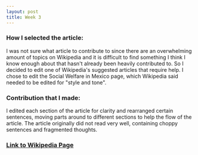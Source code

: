 ```yaml
---
layout: post
title: Week 3
---
```


### How I selected the article:

I was not sure what article to contribute to since there are an overwhelming amount of topics on Wikipedia and it is difficult to find something I think I know enough about that hasn't already been heavily contributed to. So I decided to edit one of Wikipedia's suggested articles that require help. I chose to edit the Social Welfare in Mexico page, which Wikipedia said needed to be edited for "style and tone".

### Contribution that I made:

I edited each section of the article for clarity and rearranged certain sentences, moving parts around to different sections to help the flow of the article. The article originally did not read very well, containing choppy sentences and fragmented thoughts.

### [Link to Wikipedia Page](https://en.wikipedia.org/wiki/Special:Contributions/Ntotonchy)
